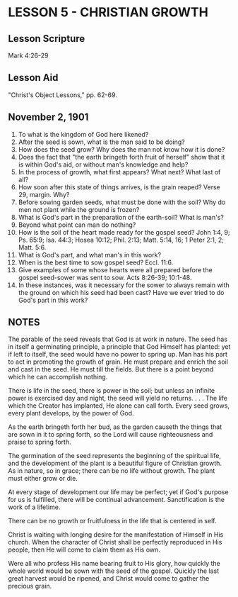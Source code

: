 # LESSON 5 - CHRISTIAN GROWTH

## Lesson Scripture
Mark 4:26-29

## Lesson Aid
"Christ's Object Lessons," pp. 62-69.

## November 2, 1901

1. To what is the kingdom of God here likened?
2. After the seed is sown, what is the man said to be doing?
3. How does the seed grow? Why does the man not know how it is done?
4. Does the fact that "the earth bringeth forth fruit of herself" show that it is within God's aid, or without man's knowledge and help?
5. In the process of growth, what first appears? What next? What last of all?
6. How soon after this state of things arrives, is the grain reaped? Verse 29, margin. Why?
7. Before sowing garden seeds, what must be done with the soil? Why do men not plant while the ground is frozen?
8. What is God's part in the preparation of the earth-soil? What is man's?
9. Beyond what point can man do nothing?
10. How is the soil of the heart made ready for the gospel seed? John 1:4, 9; Ps. 65:9; Isa. 44:3; Hosea 10:12; Phil. 2:13; Matt. 5:14, 16; 1 Peter 2:1, 2; Matt. 5:6.
11. What is God's part, and what man's in this work?
12. When is the best time to sow gospel seed? Eccl. 11:6.
13. Give examples of some whose hearts were all prepared before the gospel seed-sower was sent to sow. Acts 8:26-39; 10:1-48.
14. In these instances, was it necessary for the sower to always remain with the ground on which his seed had been cast? Have we ever tried to do God's part in this work?

## NOTES

The parable of the seed reveals that God is at work in nature. The seed has in itself a germinating principle, a principle that God Himself has planted: yet if left to itself, the seed would have no power to spring up. Man has his part to act in promoting the growth of grain. He must prepare and enrich the soil and cast in the seed. He must till the fields. But there is a point beyond which he can accomplish nothing.

There is life in the seed, there is power in the soil; but unless an infinite power is exercised day and night, the seed will yield no returns. . . . The life which the Creator has implanted, He alone can call forth. Every seed grows, every plant develops, by the power of God.

As the earth bringeth forth her bud, as the garden causeth the things that are sown in it to spring forth, so the Lord will cause righteousness and praise to spring forth.

The germination of the seed represents the beginning of the spiritual life, and the development of the plant is a beautiful figure of Christian growth. As in nature, so in grace; there can be no life without growth. The plant must either grow or die.

At every stage of development our life may be perfect; yet if God's purpose for us is fulfilled, there will be continual advancement. Sanctification is the work of a lifetime.

There can be no growth or fruitfulness in the life that is centered in self.

Christ is waiting with longing desire for the manifestation of Himself in His church. When the character of Christ shall be perfectly reproduced in His people, then He will come to claim them as His own.

Were all who profess His name bearing fruit to His glory, how quickly the whole world would be sown with the seed of the gospel. Quickly the last great harvest would be ripened, and Christ would come to gather the precious grain.